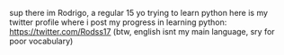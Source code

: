 sup there
im Rodrigo, a regular 15 yo trying to learn python
here is my twitter profile where i post my progress in learning python: https://twitter.com/Rodss17
(btw, english isnt my main language, sry for poor vocabulary)
